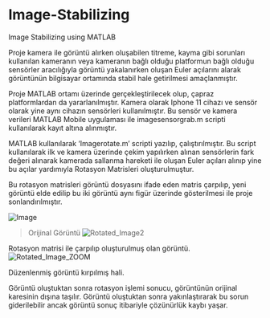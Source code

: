 # Image-Stabilizing
Image Stabilizing using MATLAB

Proje kamera ile görüntü alırken oluşabilen titreme, kayma gibi sorunları kullanılan kameranın veya kameranın bağlı olduğu platformun bağlı olduğu sensörler aracılığıyla görüntü yakalanırken oluşan Euler açılarını alarak görüntünün bilgisayar ortamında stabil hale getirilmesi amaçlanmıştır.

Proje MATLAB ortamı üzerinde gerçekleştirilecek olup, çapraz platformlardan da yararlanılmıştır. Kamera olarak Iphone 11 cihazı ve sensör olarak yine aynı cihazın sensörleri kullanılmıştır. Bu sensör ve kamera verileri MATLAB Mobile uygulaması ile imagesensorgrab.m scripti kullanılarak kayıt altına alınmıştır.

MATLAB kullanılarak ‘Imagerotate.m’ scripti yazılıp, çalıştırılmıştır. Bu script kullanılarak ilk ve kamera üzerinde çekim yapılırken alınan sensörlerin fark değeri alınarak kamerada sallanma hareketi ile oluşan Euler açıları alınıp yine bu açılar yardımıyla Rotasyon Matrisleri oluşturulmuştur.

Bu rotasyon matrisleri görüntü dosyasını ifade eden matris çarpılıp, yeni görüntü elde edilip bu iki görüntü aynı figür üzerinde gösterilmesi ile proje sonlandırılmıştır.

![Image](https://user-images.githubusercontent.com/79456608/108714720-f4bc7600-752a-11eb-9055-20c200a8cc02.png)

>Orijinal Görüntü
![Rotated_Image2](https://user-images.githubusercontent.com/79456608/108716016-a4461800-752c-11eb-8df8-39bfb5f4e80f.png)

Rotasyon matrisi ile çarpılıp oluşturulmuş olan görüntü.
![Rotated_Image_ZOOM](https://user-images.githubusercontent.com/79456608/108716080-b922ab80-752c-11eb-9689-a8eeab6ce0eb.png)

Düzenlenmiş görüntü kırpılmış hali.

Görüntü oluştuktan sonra rotasyon işlemi sonucu, görüntünün orijinal karesinin dışına taşılır. Görüntü oluştuktan sonra yakınlaştırarak bu sorun giderilebilir ancak görüntü sonuç itibariyle çözünürlük kaybı yaşar.
